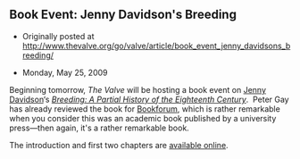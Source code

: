 ## Book Event: Jenny Davidson's Breeding

 * Originally posted at http://www.thevalve.org/go/valve/article/book_event_jenny_davidsons_breeding/

* Monday, May 25, 2009 

Beginning tomorrow, _The Valve_ will be hosting a book event on [Jenny Davidson](http://jennydavidson.blogspot.com/)‘s [_Breeding: A Partial History of the Eighteenth Century_](http://www.amazon.com/exec/obidos/ASIN/0231138784/diesekoschmar-20).  Peter Gay has already reviewed the book for [Bookforum](http://www.bookforum.com/inprint/016_01/3519), which is rather remarkable when you consider this was an academic book published by a university press—then again, it's a rather remarkable book.  

The introduction and first two chapters are [available online](http://books.google.com/books?id=7P4lD6wDhkUC&dq=%22jenny+davidson%22+breeding&printsec=frontcover&source=bl&ots=ejqlCr4_Zn&sig=uYvWsZv766WVKw84UKFVphBozDQ&hl=en&ei=q-4aSo6ZBor8swPX6KnBCA&sa=X&oi=book_result&ct=result&resnum=9#PPT1,M1).


